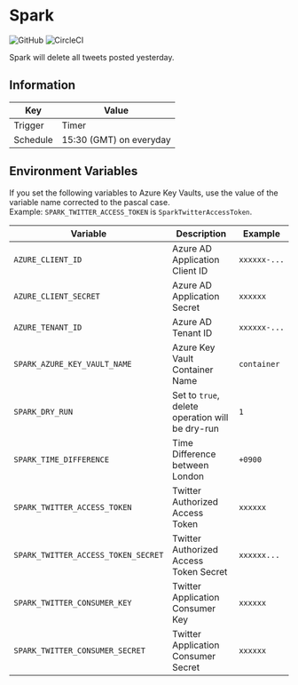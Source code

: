 # Spark

![GitHub](https://img.shields.io/github/license/Knockru/Spark.svg?style=flat-square)
![CircleCI](https://img.shields.io/circleci/build/github/Knockru/Spark.svg?style=flat-square)

Spark will delete all tweets posted yesterday.

## Information

| Key      | Value                   |
| -------- | ----------------------- |
| Trigger  | Timer                   |
| Schedule | 15:30 (GMT) on everyday |

## Environment Variables

If you set the following variables to Azure Key Vaults, use the value of the variable name corrected to the pascal case.  
Example: `SPARK_TWITTER_ACCESS_TOKEN` is `SparkTwitterAccessToken`.


| Variable                            | Description                                     | Example      |
| ----------------------------------- | ----------------------------------------------- | ------------ |
| `AZURE_CLIENT_ID`                   | Azure AD Application Client ID                  | `xxxxxx-...` |
| `AZURE_CLIENT_SECRET`               | Azure AD Application Secret                     | `xxxxxx`     |
| `AZURE_TENANT_ID`                   | Azure AD Tenant ID                              | `xxxxxx-...` |
| `SPARK_AZURE_KEY_VAULT_NAME`        | Azure Key Vault Container Name                  | `container`  |
| `SPARK_DRY_RUN`                     | Set to `true`, delete operation will be dry-run | `1`          |
| `SPARK_TIME_DIFFERENCE`             | Time Difference between London                  | `+0900`      |
| `SPARK_TWITTER_ACCESS_TOKEN`        | Twitter Authorized Access Token                 | `xxxxxx`     |
| `SPARK_TWITTER_ACCESS_TOKEN_SECRET` | Twitter Authorized Access Token Secret          | `xxxxxx...`  |
| `SPARK_TWITTER_CONSUMER_KEY`        | Twitter Application Consumer Key                | `xxxxxx`     |
| `SPARK_TWITTER_CONSUMER_SECRET`     | Twitter Application Consumer Secret             | `xxxxxx`     |
